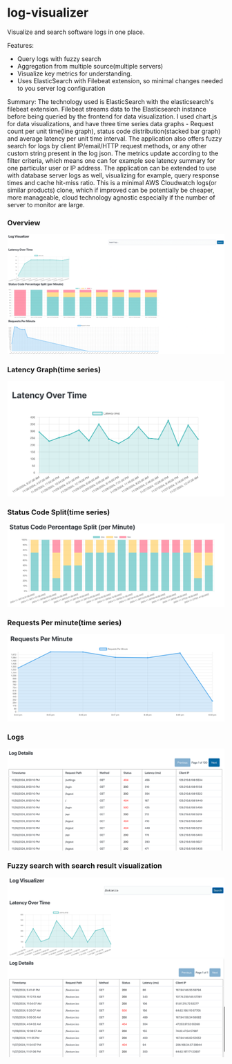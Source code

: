 # log-visualizer
Visualize and search software logs in one place.

Features: 
- Query logs with fuzzy search
- Aggregation from multiple source(multiple servers)
- Visualize key metrics for understanding.
- Uses ElasticSearch with Filebeat extension, so minimal changes needed to you server log configuration

Summary:
The technology used is ElasticSearch with the elasticsearch's filebeat extension. Filebeat streams data to the Elasticsearch instance before being queried by the frontend for data visualization.
I used chart.js for data visualizations, and have three time series data graphs - Request count per unit time(line graph), status code distribution(stacked bar graph) and average latency per unit time interval.
The application also offers fuzzy search for logs by client IP/email/HTTP request methods, or any other custom string present in the log json. The metrics update according to the filter criteria, which means one can for example see latency summary for one particular user or IP address.
The application can be extended to use with database server logs as well, visualizing for example, query response times and cache hit-miss ratio. This is a minimal AWS Cloudwatch logs(or similar products) clone, which if improved can be potentially be cheaper, more manageable, cloud technology agnostic especially if the number of server to monitor are large.



### Overview
![alt text](docs/1.png "Overview")

### Latency Graph(time series)
![alt text](docs/2.png "Latency Graph")

### Status Code Split(time series)
![alt text](docs/3.png "Status Code Split")

### Requests Per minute(time series)
![alt text](docs/4.png "Requests Per minute")

### Logs
![alt text](docs/5.png "Logs")

### Fuzzy search with search result visualization
![alt text](docs/6.png "Fuzzy search visualization")
![alt text](docs/7.png "Fuzzy search logs")
